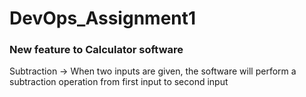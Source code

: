 # DevOps_Assignment1

### New feature to Calculator software
Subtraction -> When two inputs are given, the software will perform a subtraction operation from first input to second input